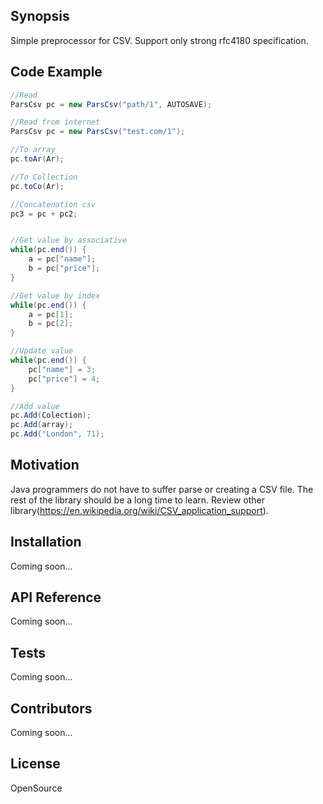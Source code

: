 ## Synopsis

Simple preprocessor for CSV. Support only strong rfc4180 specification.

## Code Example

```java
//Read
ParsCsv pc = new ParsCsv("path/1", AUTOSAVE);

//Read from internet
ParsCsv pc = new ParsCsv("test.com/1");

//To array
pc.toAr(Ar);

//To Collection
pc.toCo(Ar);

//Concatenation csv
pc3 = pc + pc2;


//Get value by associative
while(pc.end()) {
    a = pc["name"];
    b = pc["price"];
}

//Get value by index
while(pc.end()) {
    a = pc[1];
    b = pc[2];
}

//Update value
while(pc.end()) {
    pc["name"] = 3;
    pc["price"] = 4;
}

//Add value
pc.Add(Colection);
pc.Add(array);
pc.Add("London", 71);
```
    
## Motivation

Java programmers do not have to suffer parse or creating a CSV file.
The rest of the library should be a long time to learn.
Review other library(https://en.wikipedia.org/wiki/CSV_application_support).

## Installation

Coming soon...

## API Reference

Coming soon...

## Tests

Coming soon...

## Contributors

Coming soon...

## License

OpenSource




